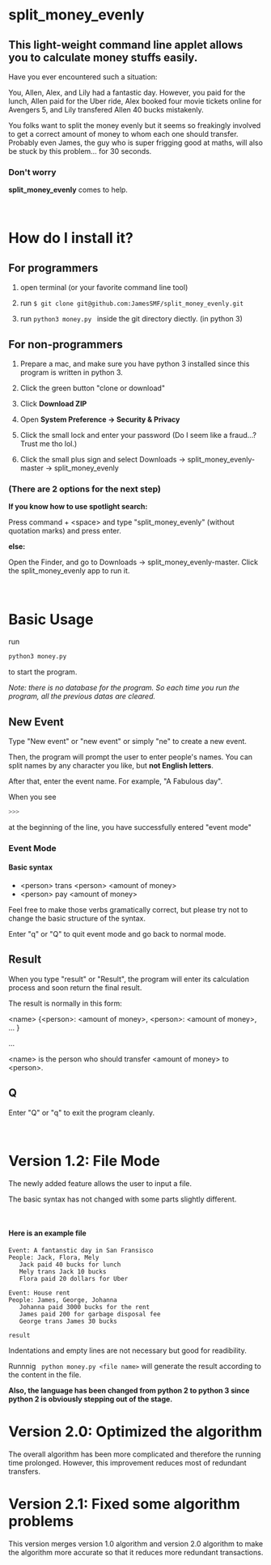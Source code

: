 # split_money_evenly

## This light-weight command line applet allows you to calculate money stuffs easily.

Have you ever encountered such a situation:

You, Allen, Alex, and Lily had a fantastic day. However, you paid for the lunch, Allen paid for the Uber ride, Alex booked four movie tickets online for Avengers 5, and Lily transfered Allen 40 bucks mistakenly. <br>

You folks want to split the money evenly but it seems so freakingly involved to get a correct amount of money to whom each one should transfer. Probably even James, the guy who is super frigging good at maths, will also be stuck by this problem… for 30 seconds. <br>



### Don't worry

**split_money_evenly** comes to help.

<br>


# How do I install it?

## For programmers

1. open terminal (or your favorite command line tool)

2. run ``` $ git clone git@github.com:JamesSMF/split_money_evenly.git ```

3. run 
```python3 money.py ```
inside the git directory diectly. (in python 3)



## For non-programmers

1. Prepare a mac, and make sure you have python 3 installed since this program is written in python 3. 

2. Click the green button "clone or download"




3. Click **Download ZIP**

4. Open **System Preference -> Security & Privacy**

5. Click the small lock and enter your password (Do I seem like a fraud…? Trust me tho lol.)

6. Click the small plus sign and select Downloads -> split_money_evenly-master -> split_money_evenly



### (There are 2 options for the next step)

**If you know how to use spotlight search:**

   Press command + \<space> and type "split_money_evenly" (without quotation marks) and press enter.

**else:**

   Open the Finder, and go to Downloads -> split_money_evenly-master. Click the split_money_evenly app to run it.


<br>


# Basic Usage

run

```bash
python3 money.py
```

to start the program.



*Note: there is no database for the program. So each time you run the program, all the previous datas are cleared.*



## New Event

Type "New event" or "new event" or simply "ne" to create a new event. <br>

Then, the program will prompt the user to enter people's names. You can split names by any character you like, but **not English letters**. <br>

After that, enter the event name. For example, "A Fabulous day". <br>

When you see

```bash
>>>
```

at the beginning of the line, you have successfully entered "event mode"



### Event Mode

#### Basic syntax

* \<person> trans \<person> \<amount of money> 
* \<person> pay \<amount of money>

Feel free to make those verbs gramatically correct, but please try not to change the basic structure of the syntax.<br>

Enter "q" or "Q" to quit event mode and go back to normal mode.



## Result

When you type "result" or "Result", the program will enter its calculation process and soon return the final result.<br>

The result is normally in this form:

\<name> {\<person>: \<amount of money>, \<person>: \<amount of money>, ... }

...



\<name> is the person who should transfer \<amount of money> to  \<person>.



## Q

Enter "Q" or "q" to exit the program cleanly.



<br>



# Version 1.2: File Mode

The newly added feature allows the user to input a file.

The basic syntax has not changed with some parts slightly different.

<br>

#### Here is an example file

```
Event: A fantanstic day in San Fransisco
People: Jack, Flora, Mely
   Jack paid 40 bucks for lunch
   Mely trans Jack 10 bucks
   Flora paid 20 dollars for Uber

Event: House rent
People: James, George, Johanna
   Johanna paid 3000 bucks for the rent
   James paid 200 for garbage disposal fee
   George trans James 30 bucks
   
result
```



Indentations and empty lines are not necessary but good for readibility.

Runnnig ``` python money.py <file name>``` will generate the result according to the content in the file.

**Also, the language has been changed from python 2 to python 3 since python 2 is obviously stepping out of the stage.**



# Version 2.0: Optimized the algorithm

The overall algorithm has been more complicated and therefore the running time prolonged. However, this improvement reduces most of redundant transfers.

# Version 2.1: Fixed some algorithm problems

This version merges version 1.0 algorithm and version 2.0 algorithm to make the algorithm more accurate so that it reduces more redundant transactions.
